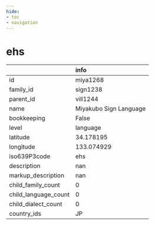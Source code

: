 ```yaml
---
hide:
- toc
- navigation
---
```

# ehs
|                      | info                   |
|:---------------------|:-----------------------|
| id                   | miya1268               |
| family_id            | sign1238               |
| parent_id            | vill1244               |
| name                 | Miyakubo Sign Language |
| bookkeeping          | False                  |
| level                | language               |
| latitude             | 34.178195              |
| longitude            | 133.074929             |
| iso639P3code         | ehs                    |
| description          | nan                    |
| markup_description   | nan                    |
| child_family_count   | 0                      |
| child_language_count | 0                      |
| child_dialect_count  | 0                      |
| country_ids          | JP                     |
